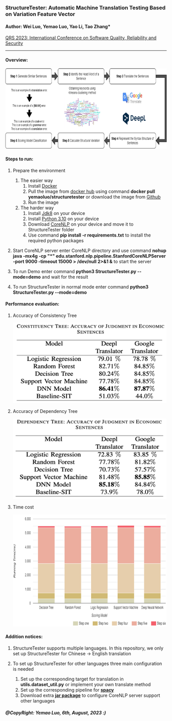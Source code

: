 ### StructureTester: Automatic Machine Translation Testing Based on Variation Feature Vector

#### Author: Wei Luo, Yemao Luo, Yao Li, Tao Zhang*

[QRS 2023: International Conference on Software Quality, Reliability and Security](https://qrs23.techconf.org/)

---

#### Overview:

<img src="./imgs/overview.png" title="Time cost" width="800px" height="250px">

#### Steps to run:

1. Prepare the environment
   1. The easier way
      1. Install [Docker](https://docs.docker.com/get-docker/)
      2. Pull the image from [docker hub](https://hub.docker.com/r/yemaoluo/structuretester) using command **docker pull
         yemaoluo/structuretester** or download the image
         from [Github](https://github.com/StructureTester/StructureTester/releases/tag/StructureTester_Docker_image)
      3. Run the image
   2. The harder way
      1. Install [Jdk8](https://openjdk.org/install/) on your device
      2. Install [Python 3.10](https://www.python.org/downloads/) on your device
      3. Download [CoreNLP](https://stanfordnlp.github.io/CoreNLP/) on your device and move it to StructureTester folder
      4. Use command **pip install -r requirements.txt** to install the required python packages

2. Start CoreNLP server enter CoreNLP directory and use command **nohup java -mx4g -cp "*"
   edu.stanford.nlp.pipeline.StanfordCoreNLPServer -port 9000 -timeout 15000 > /dev/null 2>&1 &** to start the server

3. To run Demo enter command **python3 StructureTester.py --mode=demo** and wait for the result

4. To run StructureTester in normal mode enter command **python3 StructureTester.py --mode=demo**

#### Performance evaluation:

1. Accuracy of Consistency Tree

   <img src="./imgs/con_ac.png" title="Accuracy of Consistency Tree" width="500px" height="250px">

2. Accuracy of Dependency Tree

   <img src="./imgs/dep_ac.png" title="Accuracy of Dependency Tree" width="500px" height="250px">

3. Time cost

   <img src="./imgs/tc.png" title="Time cost" width="800px" height="350px">

#### Addition notices:

1. StructureTester supports multiple languages. In this repository, we only set up StructureTester for Chinese ->
   English
   translation

2. To set up StructureTester for other languages three main configuration is needed
   1. Set up the corresponding target for translation in **utils.dataset_util.py** or implement your own translate
      method
   2. Set up the corresponding pipeline for [**spacy**](https://spacy.io/models)
   3. Download extra [**jar package**](https://stanfordnlp.github.io/CoreNLP/human-languages.html) to configure CoreNLP
      server support other languages

##### @CopyRight: Yemao Luo, 6th, August, 2023 :)
